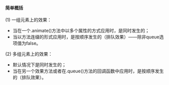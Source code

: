 #### 简单概括 ####

(1) 一组元素上的效果：

- 当在一个.animate()方法中以多个属性的方式应用时，是同时发生的；
- 当以方法连缀的形式应用时，是按顺序发生的（排队效果）——除非queue选项值为false。

(2) 多组元素上的效果：

- 默认情况下是同时发生的；
- 当在另一个效果方法或者在.queue()方法的回调函数中应用时，是按顺序发生的（排队效果）。